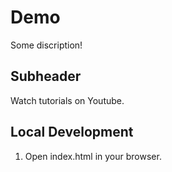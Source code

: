 # Demo

Some discription!

## Subheader

Watch tutorials on Youtube.

## Local Development

1. Open index.html in your browser.
